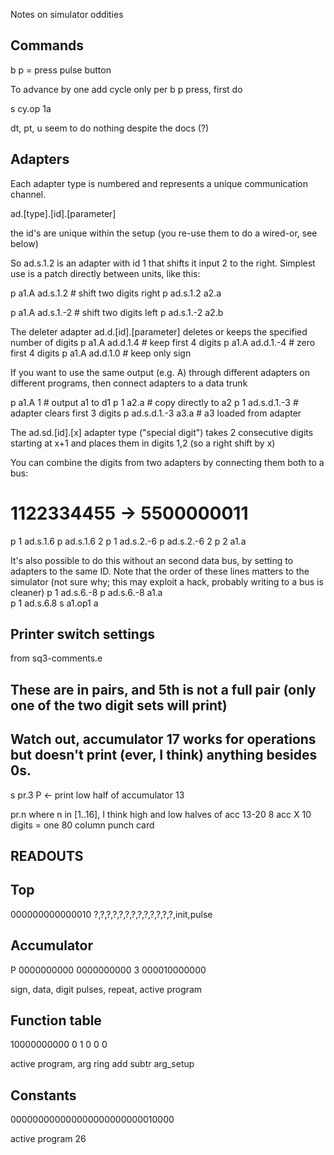 Notes on simulator oddities


Commands
--------

 b p = press pulse button

To advance by one add cycle only per b p press, first do

 s cy.op 1a

dt, pt, u seem to do nothing despite the docs (?)


Adapters
--------
Each adapter type is numbered and represents a unique communication channel.

ad.[type].[id].[parameter]

the id's are unique within the setup (you re-use them to do a wired-or, see below)

So ad.s.1.2 is an adapter with id 1 that shifts it input 2 to the right. 
Simplest use is a patch directly between units, like this:

p a1.A ad.s.1.2     # shift two digits right
p ad.s.1.2 a2.a 

p a1.A ad.s.1.-2    # shift two digits left
p ad.s.1.-2 a2.b 


The deleter adapter ad.d.[id].[parameter] deletes or keeps the specified number of digits
p a1.A ad.d.1.4     # keep first 4 digits
p a1.A ad.d.1.-4    # zero first 4 digits
p a1.A ad.d.1.0     # keep only sign

If you want to use the same output (e.g. A) through different adapters on
different programs, then connect adapters to a data trunk

p a1.A 1            # output a1 to d1
p 1 a2.a            # copy directly to a2
p 1 ad.s.d.1.-3     # adapter clears first 3 digits 
p ad.s.d.1.-3 a3.a  # a3 loaded from adapter

The ad.sd.[id].[x] adapter type ("special digit") takes 2 consecutive digits
starting at x+1 and places them in digits 1,2 (so a right shift by x)

You can combine the digits from two adapters by connecting them both to a bus:

# 1122334455 -> 5500000011
p 1 ad.s.1.6 
p ad.s.1.6 2
p 1 ad.s.2.-6 
p ad.s.2.-6 2
p 2 a1.a 

It's also possible to do this without an second data bus, by setting to adapters to the
same ID. Note that the order of these lines matters to the simulator 
(not sure why; this may exploit a hack, probably writing to a bus is cleaner)
p 1 ad.s.6.-8
p ad.s.6.-8 a1.a  
p 1 ad.s.6.8
s a1.op1 a


Printer switch settings
-----------------------

from sq3-comments.e
## These are in pairs, and 5th is not a full pair (only one of the two digit sets will print)
## Watch out, accumulator 17 works for operations but doesn't print (ever, I think) anything besides 0s.
s pr.3 P  <- print low half of accumulator 13

pr.n where n in [1..16], I think high and low halves of acc 13-20
8 acc X 10 digits = one 80 column punch card

READOUTS
--------

Top
---
000000000000010
?,?,?,?,?,?,?,?,?,?,?,?,?,init,pulse           


Accumulator
-----------

P 0000000000 0000000000 3 000010000000

sign, data, digit pulses, repeat, active program


Function table
--------------

10000000000 0 1 0 0 0

active program, arg ring add subtr arg_setup 


Constants
---------

000000000000000000000000010000

active program 26